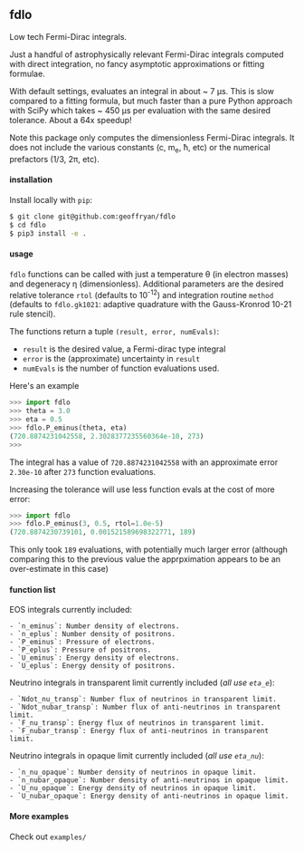 ## fdlo ##

Low tech Fermi-Dirac integrals.

Just a handful of astrophysically relevant Fermi-Dirac integrals computed with direct integration, no fancy asymptotic approximations or fitting formulae.

With default settings, evaluates an integral in about ~ 7 μs.  This is slow compared to a fitting formula, but much faster than a pure Python approach with SciPy which takes ~ 450 μs per evaluation with the same desired tolerance. About a 64x speedup!

Note this package only computes the dimensionless Fermi-Dirac integrals.  It does not include the various constants (c, m<sub>e</sub>, ħ, etc) or the numerical prefactors (1/3, 2π, etc).

#### installation ####

Install locally with `pip`:

```bash
$ git clone git@github.com:geoffryan/fdlo
$ cd fdlo
$ pip3 install -e .
```

#### usage ####

`fdlo` functions can be called with just a temperature θ (in electron masses) and degeneracy η (dimensionless).  Additional parameters are the desired relative tolerance `rtol` (defaults to 10<sup>-12</sup>) and integration routine `method` (defaults to `fdlo.gk1021`: adaptive quadrature with the Gauss-Kronrod 10-21 rule stencil).

The functions return a tuple `(result, error, numEvals)`:
 
- `result` is the desired value, a Fermi-dirac type integral
- `error` is the (approximate) uncertainty in `result`
- `numEvals` is the number of function evaluations used.

Here's an example

```python
>>> import fdlo
>>> theta = 3.0
>>> eta = 0.5
>>> fdlo.P_eminus(theta, eta)
(720.8874231042558, 2.3028377235560364e-10, 273)
>>>
```

The integral has a value of `720.8874231042558` with an approximate error `2.30e-10` after `273` function evaluations.

Increasing the tolerance will use less function evals at the cost of more error:

```python
>>> import fdlo
>>> fdlo.P_eminus(3, 0.5, rtol=1.0e-5)
(720.8874230739101, 0.001521589698322771, 189)
```

This only took `189` evaluations, with potentially much larger error (although comparing this to the previous value the apprpximation appears to be an over-estimate in this case) 

#### function list ####

EOS integrals currently included:

    - `n_eminus`: Number density of electrons.
    - `n_eplus`: Number density of positrons.
    - `P_eminus`: Pressure of electrons.
    - `P_eplus`: Pressure of positrons.
    - `U_eminus`: Energy density of electrons.
    - `U_eplus`: Energy density of positrons.

Neutrino integrals in transparent limit currently included (*all use `eta_e`*):

    - `Ndot_nu_transp`: Number flux of neutrinos in transparent limit.
    - `Ndot_nubar_transp`: Number flux of anti-neutrinos in transparent limit.
    - `F_nu_transp`: Energy flux of neutrinos in transparent limit.
    - `F_nubar_transp`: Energy flux of anti-neutrinos in transparent limit.

Neutrino integrals in opaque limit currently included (*all use `eta_nu`*):

    - `n_nu_opaque`: Number density of neutrinos in opaque limit.
    - `n_nubar_opaque`: Number density of anti-neutrinos in opaque limit.
    - `U_nu_opaque`: Energy density of neutrinos in opaque limit.
    - `U_nubar_opaque`: Energy density of anti-neutrinos in opaque limit.

#### More examples ####

Check out `examples/`
